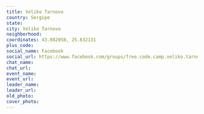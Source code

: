 ```yaml
---
title: Veliko Tarnovo
country: Sergipe
state: 
city: Veliko Tarnovo
neighborhood: 
coordinates: 43.082058, 25.632131
plus_code:
social_name: Facebook
social_url: https://www.facebook.com/groups/free.code.camp.veliko.tarnovo
chat_name:
chat_url:
event_name:
event_url:
leader_name:
leader_url:
old_photo: 
cover_photo:
---
```

